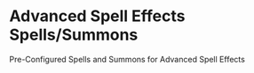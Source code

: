 # Advanced Spell Effects Spells/Summons
 Pre-Configured Spells and Summons for Advanced Spell Effects
